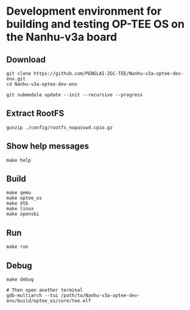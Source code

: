 # Development environment for building and testing OP-TEE OS on the Nanhu-v3a board

## Download
```
git clone https://github.com/PENGLAI-ZGC-TEE/Nanhu-v3a-optee-dev-env.git
cd Nanhu-v3a-optee-dev-env

git submodule update --init --recursive --progress
```

## Extract RootFS
```
gunzip ./config/rootfs_nopasswd.cpio.gz
```

## Show help messages
```
make help
```

## Build
```
make qemu
make optee_os
make dtb
make linux
make opensbi
```

## Run
```
make run
```

## Debug
```
make debug

# Then open another terminal
gdb-multiarch --tui /path/to/Nanhu-v3a-optee-dev-env/build/optee_os/core/tee.elf
```
